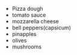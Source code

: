 - Pizza dough
- tomato sauce
- mozzarella cheese
- bell peppers(capsicum)
- pinapples
- olives
- mushrooms